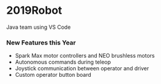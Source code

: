 # 2019Robot
Java team using VS Code

### New Features this Year
* Spark Max motor controllers and NEO brushless motors
* Autonomous commands during teleop
* Joystick communication between operator and driver
* Custom operator button board
